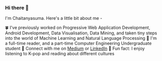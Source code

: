 ### Hi there 👋

<!--
**Chaitanyasuma/Chaitanyasuma** is a ✨ _special_ ✨ repository because its `README.md` (this file) appears on your GitHub profile.

Here are some ideas to get you started:

- 🔭 I’m currently working on ...
- 🌱 I’m currently learning ...
- 👯 I’m looking to collaborate on ...
- 🤔 I’m looking for help with ...
- 💬 Ask me about ...
- 📫 How to reach me: ...
- 😄 Pronouns: ...
- ⚡ Fun fact: ...
-->
I'm Chaitanyasuma. Here's a little bit about me -

:four_leaf_clover: I've previously worked on Progressive Web Application Development, Android Development, Data Visualisation, Data Mining, and taken tiny steps into the world of Machine Learning and Natural Language Processing
:blossom: I'm a full-time reader, and a part-time Computer Engineering Undergraduate student
:herb: Connect with me on [Medium](https://medium.com/@chaitanyasuma) or [LinkedIn](https://www.linkedin.com/in/chaitanyasuma-jain-96712a170/)
:sunflower: Fun fact: I enjoy listening to K-pop and reading about different cultures
